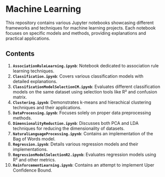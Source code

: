 # Machine Learning

This repository contains various Jupyter notebooks showcasing different frameworks and techniques for machine learning projects. Each notebook focuses on specific models and methods, providing explanations and practical applications.

## Contents

1. **`AssociationRuleLearning.ipynb`**: Notebook dedicated to association rule learning techniques.
2. **`Classification.ipynb`**: Covers various classification models with detailed explanations.
3. **`ClassificationModelSelectionCM.ipynb`**: Evaluates different classification models on the same dataset using selection tools like R² and confusion matrix.
4. **`Clustering.ipynb`**: Demonstrates k-means and hierachical clustering techniques and their applications.
5. **`DataProcessing.ipynb`**: Focuses solely on proper data preprocessing methods.
6. **`DimensionalityReduction.ipynb`**: Discusses both PCA and LDA techniques for reducing the dimensionality of datasets.
7. **`NaturalLanguageProcessing.ipynb`**: Contains an implementation of the Bag of Words model.
8. **`Regression.ipynb`**: Details various regression models and their implementations.
9. **`RegressionModelSelectionR2.ipynb`**: Evaluates regression models using R² and other metrics.
10. **`ReinforcementLearning.ipynb`**: Contains an attempt to implement Uper Confidence Bound.

